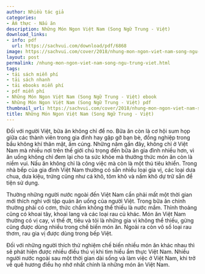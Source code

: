 ```yaml
---
author: Nhiều tác giả
categories:
- Ẩm thực - Nấu ăn
description: Những Món Ngon Việt Nam (Song Ngữ Trung - Việt)
download_links:
- info: pdf
  url: https://sachvui.com/download/pdf/6868
image: https://sachvui.com/cover/2018/nhung-mon-ngon-viet-nam-song-ngu-trung-viet-.jpg
layout: post
permalink: /nhung-mon-ngon-viet-nam-song-ngu-trung-viet.html
tags:
- tải sách miễn phí
- tải sách nhanh
- tải ebooks miễn phí
- pdf miễn phí
- Những Món Ngon Việt Nam (Song Ngữ Trung - Việt) ebook
- Những Món Ngon Việt Nam (Song Ngữ Trung - Việt) pdf
thumbnail_url: https://sachvui.com/cover/2018/nhung-mon-ngon-viet-nam-song-ngu-trung-viet-.jpg
title: Những Món Ngon Việt Nam (Song Ngữ Trung - Việt)
---
```


 <div class="item-desc text-justify"> <p>Đối với người Việt, bữa ăn không chỉ để no. Bữa ăn còn là cơ hội sum họp giữa các thành viên trong gia đình hay gặp gỡ bạn bè, đồng nghiệp trong bầu không khí thân mật, ấm cúng. Những năm gần đây, không chỉ ở Việt Nam mà nhiều nơi trên thế giới chú trọng đến bữa ăn gia đình nhiều hơn, vì ăn uống không chỉ đem lại cho ta sức khỏe mà thưởng thức món ăn còn là niềm vui. Nấu ăn không chỉ là công việc mà còn là một thú tiêu khiển. Trong nhà bếp của gia đình Việt Nam thường có sẵn nhiều loại gia vị, các loại dưa chua, dưa kiệu, trứng cũng như cá khô, tôm khô và nấm khô dự trữ sẵn để tiện sử dụng.</p><p>Thường những người nước ngoài đến Việt Nam cần phải mất một thời gian mới thích nghi với tập quán ăn uống của người Việt. Trong bữa ăn chính thường phải có cơm, thức chấm không thể thiếu là nước mắm. Thỉnh thoảng cũng có khoai tây, khoai lang và các loại rau củ khác. Món ăn Việt Nam thường có vị cay, vì thế ớt, tiêu và tỏi là những gia vị không thể thiếu, gừng cũng được dùng nhiều trong chế biến món ăn. Ngoài ra còn vô số loại rau thơm, rau gia vị được dùng trong bếp Việt.</p><p>Đối với những người thích thử nghiệm chế biến nhiều món ăn khác nhau thì sẽ phát hiện được nhiều điều thú vị khi tìm hiểu ẩm thực Việt Nam. Nhiều người nước ngoài sau một thời gian dài sống và làm việc ở Việt Nam, khi trở về quê hương điều họ nhớ nhất chính là những món ăn Việt Nam.</p> </div>
